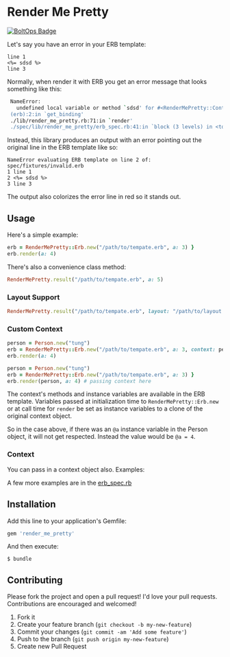 # Render Me Pretty

[![BoltOps Badge](https://img.boltops.com/boltops/badges/boltops-badge.png)](https://www.boltops.com)

Let's say you have an error in your ERB template:

```
line 1
<%= sdsd %>
line 3
```

Normally, when render it with ERB you get an error message that looks something like this:

```sh
 NameError:
   undefined local variable or method `sdsd' for #<RenderMePretty::Context:0x00007fcda414d358>
 (erb):2:in `get_binding'
 ./lib/render_me_pretty.rb:71:in `render'
 ./spec/lib/render_me_pretty/erb_spec.rb:41:in `block (3 levels) in <top (required)>'
```

Instead, this library produces an output with an error pointing out the original line in the ERB template like so:

```
NameError evaluating ERB template on line 2 of: spec/fixtures/invalid.erb
1 line 1
2 <%= sdsd %>
3 line 3
```

The output also colorizes the error line in red so it stands out.


## Usage

Here's a simple example:

```ruby
erb = RenderMePretty::Erb.new("/path/to/tempate.erb", a: 3) }
erb.render(a: 4)
```

There's also a convenience class method:

```ruby
RenderMePretty.result("/path/to/tempate.erb", a: 5)
```

### Layout Support

```ruby
RenderMePretty.result("/path/to/tempate.erb", layout: "/path/to/layout.erb")
```

### Custom Context

```ruby
person = Person.new("tung")
erb = RenderMePretty::Erb.new("/path/to/tempate.erb", a: 3, context: person) } # passing context here
erb.render(a: 4)

person = Person.new("tung")
erb = RenderMePretty::Erb.new("/path/to/tempate.erb", a: 3) }
erb.render(person, a: 4) # passing context here
```

The context's methods and instance variables are available in the ERB template. Variables passed at initialization time to `RenderMePretty::Erb.new` or at call time for `render` be set as instance variables to a clone of the original context object.

So in the case above, if there was an `@a` instance variable in the Person object, it will not get respected. Instead the value would be `@a = 4`.

### Context

You can pass in a context object also.  Examples:

A few more examples are in the [erb_spec.rb](spec/lib/render_me_pretty/erb_spec.rb)

## Installation

Add this line to your application's Gemfile:

```ruby
gem 'render_me_pretty'
```

And then execute:

    $ bundle

## Contributing

Please fork the project and open a pull request! I'd love your pull requests. Contributions are encouraged and welcomed!

1. Fork it
2. Create your feature branch (`git checkout -b my-new-feature`)
3. Commit your changes (`git commit -am 'Add some feature'`)
4. Push to the branch (`git push origin my-new-feature`)
5. Create new Pull Request
